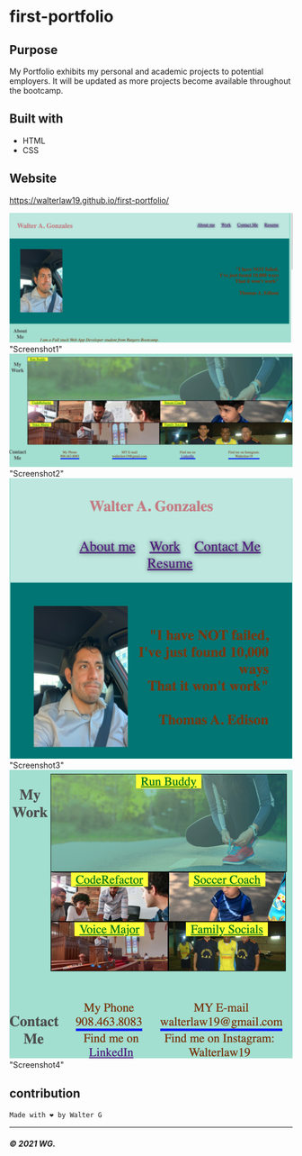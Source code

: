 # first-portfolio

## Purpose
My Portfolio exhibits my personal and academic projects to potential employers. It will be updated as more projects become available throughout the bootcamp. 

## Built with
* HTML
* CSS

## Website
https://walterlaw19.github.io/first-portfolio/


![](Readme-images/screenshot1.PNG) "Screenshot1"
![](Readme-images/screenshot2.PNG) "Screenshot2"
![](Readme-images/screenshot3.PNG) "Screenshot3"
![](Readme-images/screenshot4.PNG) "Screenshot4"

## contribution
```
Made with ❤️️ by Walter G
```

---
##### © 2021 WG.